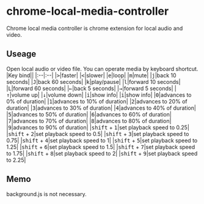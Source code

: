 # chrome-local-media-controller

Chrome local media controller is chrome extension for local audio and video.

## Useage
Open local audio or video file.
You can operate media by keyboard shortcut.  
|Key bind||
|:--|:--|
|<kbd>></kbd>|faster|
|<kbd><</kbd>|slower|
|<kbd>e</kbd>|loop|
|<kbd>m</kbd>|mute|
|<kbd>j</kbd>|back 10 seconds|
|<kbd>J</kbd>|back 60 seconds|
|<kbd>k</kbd>|play/pause|
|<kbd>l</kbd>|forward 10 seconds|
|<kbd>L</kbd>|forward 60 seconds|
|<kbd>←</kbd>|back 5 seconds|
|<kbd>→</kbd>|forward 5 seconds|
|<kbd>↑</kbd>|volume up|
|<kbd>↓</kbd>|volume down|
|<kbd>i</kbd>|show info|
|<kbd>i</kbd>|show info|
|<kbd>0</kbd>|advances to 0% of duration|
|<kbd>1</kbd>|advances to 10% of duration|
|<kbd>2</kbd>|advances to 20% of duration|
|<kbd>3</kbd>|advances to 30% of duration|
|<kbd>4</kbd>|advances to 40% of duration|
|<kbd>5</kbd>|advances to 50% of duration|
|<kbd>6</kbd>|advances to 60% of duration|
|<kbd>7</kbd>|advances to 70% of duration|
|<kbd>8</kbd>|advances to 80% of duration|
|<kbd>9</kbd>|advances to 90% of duration|
|<kbd>shift</kbd> + <kbd>1</kbd>|set playback speed to 0.25|
|<kbd>shift</kbd> + <kbd>2</kbd>|set playback speed to 0.5|
|<kbd>shift</kbd> + <kbd>3</kbd>|set playback speed to 0.75|
|<kbd>shift</kbd> + <kbd>4</kbd>|set playback speed to 1|
|<kbd>shift</kbd> + <kbd>5</kbd>|set playback speed to 1.25|
|<kbd>shift</kbd> + <kbd>6</kbd>|set playback speed to 1.5|
|<kbd>shift</kbd> + <kbd>7</kbd>|set playback speed to 1.75|
|<kbd>shift</kbd> + <kbd>8</kbd>|set playback speed to 2|
|<kbd>shift</kbd> + <kbd>9</kbd>|set playback speed to 2.25|

## Memo
background.js is not necessary.
